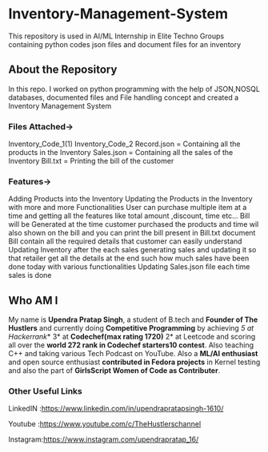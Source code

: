 # Inventory-Management-System
This repository is used in AI/ML Internship in Elite Techno Groups containing python codes json files and document files for an inventory
## About the Repository 
In this repo. I worked on python programming with the help of JSON,NOSQL databases, documented files and File handling concept and created a Inventory Management System
### Files Attached->
Inventory_Code_1(1)
Inventory_Code_2
Record.json = Containing all the products in the Inventory
Sales.json = Containing all the sales of the Inventory
Bill.txt = Printing the bill of the customer
### Features->
Adding Products into the Inventory 
Updating the Products in the Inventory with more and more Functionalities
User can purchase multiple item at a time and getting all the features like total amount ,discount, time etc...
Bill will be Generated at the time customer purchased the products and time wil also shown on the bill and you can print the bill present in Bill.txt document
Bill contain all the required details that customer can easily understand
Updating Inventory after the each sales
generating sales and updating it so that retailer get all the details at the end such how much sales have been done today with various functionalities
Updating Sales.json file each time sales is done 

## Who AM I
My name is **Upendra Pratap Singh**, a student of B.tech and **Founder of The Hustlers** and currently doing **Competitive Programming** by achieving **5* at Hackerrank** 3* at **Codechef(max rating 1720)** 2* at Leetcode and scoring all over the **world 272 rank in Codechef starters10 contest**. Also teaching C++ and taking various Tech Podcast on YouTube. Also a **ML/AI enthusiast** and open source enthusiast **contributed in Fedora projects** in Kernel testing and also the part of **GirlsScript Women of Code as Contributer**.

### Other Useful Links
LinkedIN :https://www.linkedin.com/in/upendrapratapsingh-1610/

Youtube  :https://www.youtube.com/c/TheHustlerschannel

Instagram:https://www.instagram.com/upendrapratap_16/
